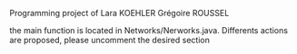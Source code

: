 Programming project of 
Lara KOEHLER
Grégoire ROUSSEL

the main function is located in Networks/Nerworks.java.
Differents actions are proposed, please uncomment the desired section
